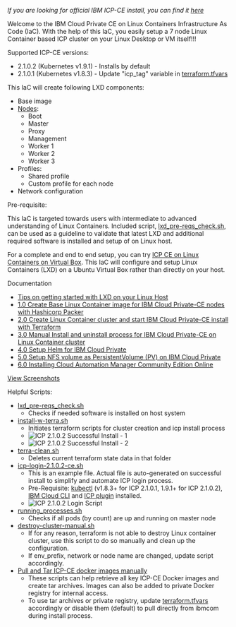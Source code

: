 _If you are looking for official IBM ICP-CE install, you can find it [here](https://github.com/IBM/deploy-ibm-cloud-private)_

Welcome to the IBM Cloud Private CE on Linux Containers Infrastructure As Code (IaC). With the help of this IaC, you easily setup a 7 node Linux Container based ICP cluster on your Linux Desktop or VM itself!!!

Supported ICP-CE versions:
* 2.1.0.2 (Kubernetes v1.9.1) - Installs by default
* 2.1.0.1 (Kubernetes v1.8.3) - Update "icp_tag" variable in [terraform.tfvars](https://github.com/HSBawa/icp-ce-on-linux-containers/blob/master/terraform.tfvars) 

This IaC will create following LXD components:
* Base image
* [Nodes](https://www.ibm.com/support/knowledgecenter/en/SSBS6K_2.1.0/getting_started/architecture.html):
  * Boot   
  * Master
  * Proxy  
  * Management
  * Worker 1
  * Worker 2
  * Worker 3
* Profiles:
  * Shared profile
  * Custom profile for each node
* Network configuration

Pre-requisite:

This IaC is targeted towards users with intermediate to advanced understanding of Linux Containers. Included script, [lxd_pre-reqs_check.sh](https://github.com/HSBawa/icp-ce-on-linux-containers/blob/master/lxd_pre-reqs_check.sh), can be used as a guideline to validate that latest LXD and additional required software is installed and setup of on Linux host.

For a complete and end to end setup, you can try [ICP CE on Linux Containers on Virtual Box](https://github.com/HSBawa/icp-ce-on-linux-containers-vb). This IaC will configure and setup Linux Containers (LXD) on a Ubuntu Virtual Box rather than directly on your host.

Documentation
* [Tips on getting started with LXD on your Linux Host](https://github.com/HSBawa/icp-ce-on-linux-containers/wiki/Getting-started-with-LXD-on-your-Linux-Host-(Ubuntu))
* [1.0 Create Base Linux Container image for IBM Cloud Private-CE nodes with Hashicorp Packer](https://github.com/HSBawa/icp-ce-on-linux-containers/wiki/1.0-Create-Base-Linux-Container-Image-For-IBM-Cloud-Private-with-Hashicorp-Packer)
* [2.0 Create Linux Container cluster and start IBM Cloud Private-CE install with Terraform](https://github.com/HSBawa/icp-ce-on-linux-containers/wiki/2.0-Create-LXD-Cluster-and-ICP-install-with-Terraform)
* [3.0 Manual Install and uninstall process for IBM Cloud Private-CE on Linux Container cluster](https://github.com/HSBawa/icp-ce-on-linux-containers/wiki/3.0-ICP-CE-install-and-uninstall-process-on-LXD-cluster)
* [4.0 Setup Helm for IBM Cloud Private](https://github.com/HSBawa/icp-ce-on-linux-containers/wiki/4.0-Setting-up-Helm-for-IBM-Cloud-Private)
* [5.0 Setup NFS volume as PersistentVolume (PV) on IBM Cloud Private](https://github.com/HSBawa/icp-ce-on-linux-containers/wiki/5.0-Setup--NFS-volume-as-PersistentVolume-(PV)-on-IBM-Cloud-Private)
* [6.0 Installing Cloud Automation Manager Community Edition Online](https://www.ibm.com/support/knowledgecenter/SS2L37_2.1.0.2/cam_install_CE.html)

[View Screenshots](https://github.com/HSBawa/icp-ce-on-linux-containers/tree/master/docs/screenshots)

Helpful Scripts:
* [lxd_pre-reqs_check.sh](https://github.com/HSBawa/icp-ce-on-linux-containers/blob/master/lxd_pre-reqs_check.sh) 
  * Checks if needed software is installed on host system
* [install-w-terra.sh](https://github.com/HSBawa/icp-ce-on-linux-containers/blob/master/install-w-terra.sh)
  * Initiates terraform scripts for cluster creation and icp install process
  * ![ICP 2.1.0.2 Successful Install - 1](https://github.com/HSBawa/icp-ce-on-linux-containers/blob/master/docs/screenshots/2.1.0.2/icp-2102-successful-install.png)
  * ![ICP 2.1.0.2 Successful Install - 2](https://github.com/HSBawa/icp-ce-on-linux-containers/blob/master/docs/screenshots/2.1.0.2/icp-2102-successful-install-2.png)
* [terra-clean.sh](https://github.com/HSBawa/icp-ce-on-linux-containers/blob/master/terra-clean.sh)
  * Deletes current terraform state data in that folder
* [icp-login-2.1.0.2-ce.sh](https://github.com/HSBawa/icp-ce-on-linux-containers/blob/master/icp-login-2.1.0.2-ce.sh) 
  * This is an example file. Actual file is auto-generated on successful install to simplify and automate ICP login process. 
  * Pre-Requisite: [kubectl](https://v1-9.docs.kubernetes.io/docs/tasks/tools/install-kubectl/) (v1.8.3+ for ICP 2.1.0.1, 1.9.1+ for ICP 2.1.0.2), [IBM Cloud CLI](https://console.bluemix.net/docs/cli/reference/bluemix_cli/download_cli.html#download_install) and [ICP plugin](https://www.ibm.com/support/knowledgecenter/en/SSBS6K_2.1.0.2/manage_cluster/install_cli.html) installed.
  * ![ICP 2.1.0.2 Login Script](https://github.com/HSBawa/icp-ce-on-linux-containers/blob/master/docs/screenshots/2.1.0.2/icp-login-script-example.png)
* [running_processes.sh](https://github.com/HSBawa/icp-ce-on-linux-containers/blob/master/running_process.sh)
  * Checks if all pods (by count) are up and running on master node
* [destroy-cluster-manual.sh](https://github.com/HSBawa/icp-ce-on-linux-containers/blob/master/destroy-cluster-manual.sh)
  * If for any reason, terraform is not able to destroy Linux container cluster, use this script to do so manually and clean up the configuration. 
  * If env_prefix, network or node name are changed, update script accordingly.
* [Pull and Tar ICP-CE docker images manually](https://github.com/HSBawa/icp-ce-on-linux-containers/tree/master/icp-docker-img-scripts)
  * These scripts can help retrieve all key ICP-CE Docker images and create tar archives. Images can also be added to private Docker registry for internal access.
  * To use tar archives or private registry, update [terraform.tfvars](https://github.com/HSBawa/icp-ce-on-linux-containers/blob/master/terraform.tfvars) accordingly or disable them (default) to pull directly from ibmcom during install process. 


